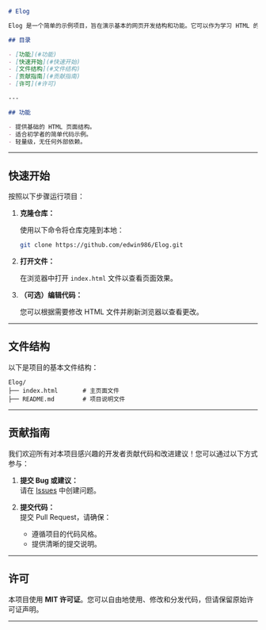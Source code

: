 
```markdown
# Elog

Elog 是一个简单的示例项目，旨在演示基本的网页开发结构和功能。它可以作为学习 HTML 的起点，或者作为开发者的练手项目。

## 目录

- [功能](#功能)
- [快速开始](#快速开始)
- [文件结构](#文件结构)
- [贡献指南](#贡献指南)
- [许可](#许可)

---

## 功能

- 提供基础的 HTML 页面结构。
- 适合初学者的简单代码示例。
- 轻量级，无任何外部依赖。
```
---

## 快速开始

按照以下步骤运行项目：

1. **克隆仓库：**

   使用以下命令将仓库克隆到本地：

   ```bash
   git clone https://github.com/edwin986/Elog.git
   ```

2. **打开文件：**

   在浏览器中打开 `index.html` 文件以查看页面效果。

3. **（可选）编辑代码：**

   您可以根据需要修改 HTML 文件并刷新浏览器以查看更改。

---

## 文件结构

以下是项目的基本文件结构：

```
Elog/
├── index.html       # 主页面文件
├── README.md        # 项目说明文件
```

---

## 贡献指南

我们欢迎所有对本项目感兴趣的开发者贡献代码和改进建议！您可以通过以下方式参与：

1. **提交 Bug 或建议：**  
   请在 [Issues](https://github.com/edwin986/Elog/issues) 中创建问题。

2. **提交代码：**  
   提交 Pull Request，请确保：
   - 遵循项目的代码风格。
   - 提供清晰的提交说明。

---

## 许可

本项目使用 **MIT 许可证**。您可以自由地使用、修改和分发代码，但请保留原始许可证声明。

---

